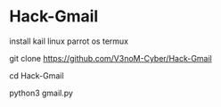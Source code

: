 # Hack-Gmail
install kail linux parrot os termux 

git clone https://github.com/V3noM-Cyber/Hack-Gmail

cd Hack-Gmail

python3 gmail.py
